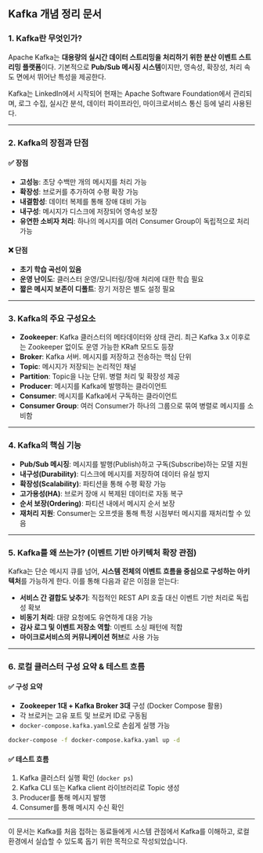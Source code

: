 ## Kafka 개념 정리 문서

### 1. Kafka란 무엇인가?

Apache Kafka는 **대용량의 실시간 데이터 스트리밍을 처리하기 위한 분산 이벤트 스트리밍 플랫폼**이다. 기본적으로 **Pub/Sub 메시징 시스템**이지만, 영속성, 확장성, 처리 속도 면에서 뛰어난 특성을 제공한다.

Kafka는 LinkedIn에서 시작되어 현재는 Apache Software Foundation에서 관리되며, 로그 수집, 실시간 분석, 데이터 파이프라인, 마이크로서비스 통신 등에 널리 사용된다.

---

### 2. Kafka의 장점과 단점

#### ✅ 장점

* **고성능**: 초당 수백만 개의 메시지를 처리 가능
* **확장성**: 브로커를 추가하여 수평 확장 가능
* **내결함성**: 데이터 복제를 통해 장애 대비 가능
* **내구성**: 메시지가 디스크에 저장되어 영속성 보장
* **유연한 소비자 처리**: 하나의 메시지를 여러 Consumer Group이 독립적으로 처리 가능

#### ❌ 단점

* **초기 학습 곡선이 있음**
* **운영 난이도**: 클러스터 운영/모니터링/장애 처리에 대한 학습 필요
* **짧은 메시지 보존이 디폴트**: 장기 저장은 별도 설정 필요

---

### 3. Kafka의 주요 구성요소

* **Zookeeper**: Kafka 클러스터의 메타데이터와 상태 관리. 최근 Kafka 3.x 이후로는 Zookeeper 없이도 운영 가능한 KRaft 모드도 등장
* **Broker**: Kafka 서버. 메시지를 저장하고 전송하는 핵심 단위
* **Topic**: 메시지가 저장되는 논리적인 채널
* **Partition**: Topic을 나눈 단위. 병렬 처리 및 확장성 제공
* **Producer**: 메시지를 Kafka에 발행하는 클라이언트
* **Consumer**: 메시지를 Kafka에서 구독하는 클라이언트
* **Consumer Group**: 여러 Consumer가 하나의 그룹으로 묶여 병렬로 메시지를 소비함

---

### 4. Kafka의 핵심 기능

* **Pub/Sub 메시징**: 메시지를 발행(Publish)하고 구독(Subscribe)하는 모델 지원
* **내구성(Durability)**: 디스크에 메시지를 저장하여 데이터 유실 방지
* **확장성(Scalability)**: 파티션을 통해 수평 확장 가능
* **고가용성(HA)**: 브로커 장애 시 복제된 데이터로 자동 복구
* **순서 보장(Ordering)**: 파티션 내에서 메시지 순서 보장
* **재처리 지원**: Consumer는 오프셋을 통해 특정 시점부터 메시지를 재처리할 수 있음

---

### 5. Kafka를 왜 쓰는가? (이벤트 기반 아키텍처 확장 관점)

Kafka는 단순 메시지 큐를 넘어, **시스템 전체의 이벤트 흐름을 중심으로 구성하는 아키텍처**를 가능하게 한다. 이를 통해 다음과 같은 이점을 얻는다:

* **서비스 간 결합도 낮추기**: 직접적인 REST API 호출 대신 이벤트 기반 처리로 독립성 확보
* **비동기 처리**: 대량 요청에도 유연하게 대응 가능
* **감사 로그 및 이벤트 저장소 역할**: 이벤트 소싱 패턴에 적합
* **마이크로서비스의 커뮤니케이션 허브**로 사용 가능

---

### 6. 로컬 클러스터 구성 요약 & 테스트 흐름

#### ✅ 구성 요약

* **Zookeeper 1대 + Kafka Broker 3대** 구성 (Docker Compose 활용)
* 각 브로커는 고유 포트 및 브로커 ID로 구동됨
* `docker-compose.kafka.yaml`으로 손쉽게 실행 가능

```bash
docker-compose -f docker-compose.kafka.yaml up -d
```

#### ✅ 테스트 흐름

1. Kafka 클러스터 실행 확인 (`docker ps`)
2. Kafka CLI 또는 Kafka client 라이브러리로 Topic 생성
3. Producer를 통해 메시지 발행
4. Consumer를 통해 메시지 수신 확인

---

이 문서는 Kafka를 처음 접하는 동료들에게 시스템 관점에서 Kafka를 이해하고, 로컬 환경에서 실습할 수 있도록 돕기 위한 목적으로 작성되었습니다.
